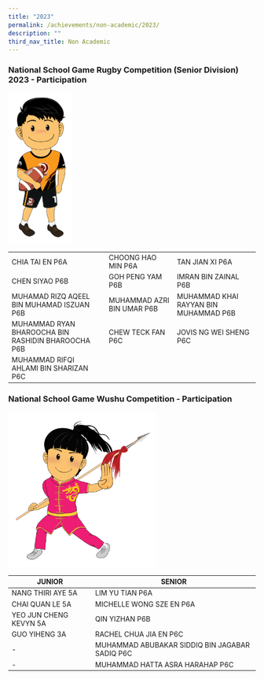 ```yaml
---
title: "2023"
permalink: /achievements/non-academic/2023/
description: ""
third_nav_title: Non Academic
---
```

### National School Game Rugby Competition (Senior Division) 2023 - Participation

<img src="/images/Mascots/design%20boy%201c.png" style="width:130px">

|   |   |   |
| -------- | -------- | -------- |
| CHIA TAI EN P6A | CHOONG HAO MIN P6A | TAN JIAN XI P6A |
| CHEN SIYAO P6B  | GOH PENG YAM P6B  | IMRAN BIN ZAINAL P6B  |
| MUHAMAD RIZQ AQEEL BIN MUHAMAD ISZUAN P6B  | MUHAMMAD AZRI BIN UMAR P6B  | MUHAMMAD KHAI RAYYAN BIN MUHAMMAD P6B  |
| MUHAMMAD RYAN BHAROOCHA BIN RASHIDIN BHAROOCHA P6B  | CHEW TECK FAN P6C  | JOVIS NG WEI SHENG P6C  |
| MUHAMMAD RIFQI AHLAMI BIN SHARIZAN P6C  |    |    |

### National School Game Wushu Competition - Participation

<img src="/images/Mascots/design%20girl%207c1.png" style="width:300px">

| JUNIOR | SENIOR  | 
| -------- | -------- | 
| NANG THIRI AYE 5A | LIM YU TIAN P6A |
| CHAI QUAN LE 5A | MICHELLE WONG SZE EN P6A |
| YEO JUN CHENG KEVYN 5A | QIN YIZHAN P6B |
| GUO YIHENG 3A | RACHEL CHUA JIA EN P6C |
| - | MUHAMMAD ABUBAKAR SIDDIQ BIN JAGABAR SADIQ P6C |
| - | MUHAMMAD HATTA ASRA HARAHAP P6C |












